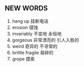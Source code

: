 ## NEW WORDS

1. hang up 挂断电话
2. erosion 侵蚀
3. invariably 不变地 永恒地
4. gorgeous 非常漂亮的 引人入胜的
5. weird 奇异的 不寻常的
6. brittle fragile 易碎的
7. grope 摸索
